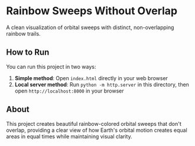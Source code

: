 # Rainbow Sweeps Without Overlap

A clean visualization of orbital sweeps with distinct, non-overlapping rainbow trails.

## How to Run

You can run this project in two ways:

1. **Simple method**: Open `index.html` directly in your web browser
2. **Local server method**: Run `python -m http.server` in this directory, then open `http://localhost:8000` in your browser

## About

This project creates beautiful rainbow-colored orbital sweeps that don't overlap, providing a clear view of how Earth's orbital motion creates equal areas in equal times while maintaining visual clarity. 